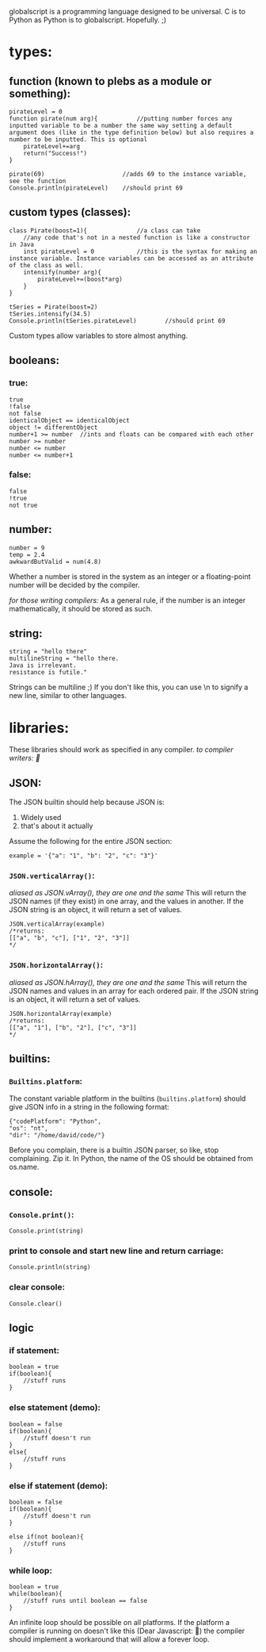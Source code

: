 globalscript is a programming language designed to be universal. C is to Python as Python is to globalscript. Hopefully. ;)

# types:

## function (known to plebs as a module or something):
```
pirateLevel = 0
function pirate(num arg){			//putting number forces any inputted variable to be a number the same way setting a default argument does (like in the type definition below) but also requires a number to be inputted. This is optional
	pirateLevel+=arg
	return("Success!")
}

pirate(69)						//adds 69 to the instance variable, see the function
Console.println(pirateLevel)	//should print 69
```

## custom types (classes):
```
class Pirate(boost=1){				//a class can take
	//any code that's not in a nested function is like a constructor in Java
	inst pirateLevel = 0 			//this is the syntax for making an instance variable. Instance variables can be accessed as an attribute of the class as well.
	intensify(number arg){			
		pirateLevel+=(boost*arg)
	}
}

tSeries = Pirate(boost=2)
tSeries.intensify(34.5)
Console.println(tSeries.pirateLevel)		//should print 69
```
Custom types allow variables to store almost anything.

## booleans:
	
### true:
```
true
!false
not false
identicalObject == identicalObject
object != differentObject
number+1 >= number	//ints and floats can be compared with each other
number >= number
number <= number
number <= number+1
```

### false:
```
false
!true
not true
```


## number:
```
number = 9
temp = 2.4
awkwardButValid = num(4.8)
```
Whether a number is stored in the system as an integer or a floating-point number will be decided by the compiler.

*for those writing compilers:* As a general rule, if the number is an integer mathematically, it should be stored as such.

## string:
```
string = "hello there"
multilineString = "hello there.
Java is irrelevant.
resistance is futile."
```
Strings can be multiline ;)
If you don't like this, you can use \n to signify a new line, similar to other languages.


# libraries:
These libraries should work as specified in any compiler.
*to compiler writers: 👀*

## JSON:

The JSON builtin should help because JSON is:
1. Widely used
2. that's about it actually

Assume the following for the entire JSON section:
```
example = '{"a": "1", "b": "2", "c": "3"}'
```

### `JSON.verticalArray()`:
*aliased as JSON.vArray(), they are one and the same*
This will return the JSON names (if they exist) in one array, and the values in another. If the JSON string is an object, it will return a set of values.
```
JSON.verticalArray(example)
/*returns:
[["a", "b", "c"], ["1", "2", "3"]]
*/
```

### `JSON.horizontalArray()`:
*aliased as JSON.hArray(), they are one and the same*
This will return the JSON names and values in an array for each ordered pair. If the JSON string is an object, it will return a set of values.
```
JSON.horizontalArray(example)
/*returns:
[["a", "1"], ["b", "2"], ["c", "3"]]
*/
```

## builtins:

### `Builtins.platform`:
The constant variable platform in the builtins (`builtins.platform`) should give JSON info in a string in the following format:
```
{"codePlatform": "Python",
"os": "nt",
"dir": "/home/david/code/"}
```
Before you complain, there is a builtin JSON parser, so like, stop complaining. Zip it.
In Python, the name of the OS should be obtained from os.name.

## console:

### `Console.print()`:
```
Console.print(string)
```

### print to console and start new line and return carriage:
```
Console.println(string)
```

### clear console:
```
Console.clear()
```

## logic

### if statement:
```
boolean = true
if(boolean){
	//stuff runs
}
```

### else statement (demo):
```
boolean = false
if(boolean){
	//stuff doesn't run
}
else{
	//stuff runs
}
```

### else if statement (demo):
```
boolean = false
if(boolean){
	//stuff doesn't run
}

else if(not boolean){
	//stuff runs
}
```

### while loop:
```
boolean = true
while(boolean){
	//stuff runs until boolean == false
}
```
An infinite loop should be possible on all platforms. If the platform a compiler is running on doesn't like this (Dear Javascript: 👀) the compiler should implement a workaround that will allow a forever loop.
